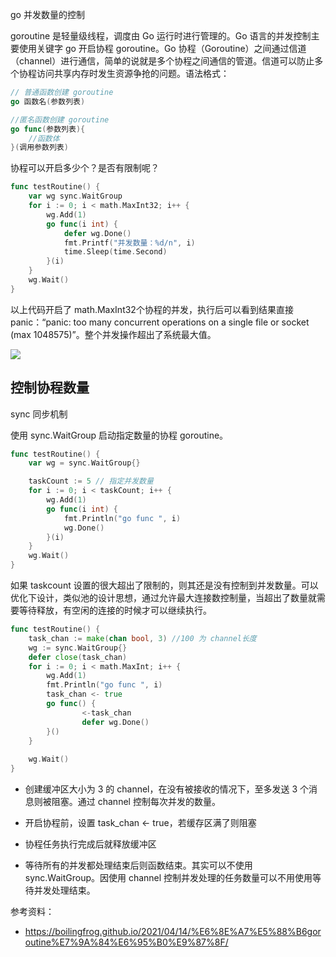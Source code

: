 go 并发数量的控制



goroutine 是轻量级线程，调度由 Go 运行时进行管理的。Go 语言的并发控制主要使用关键字 go 开启协程 goroutine。Go 协程（Goroutine）之间通过信道（channel）进行通信，简单的说就是多个协程之间通信的管道。信道可以防止多个协程访问共享内存时发生资源争抢的问题。语法格式：

```go
// 普通函数创建 goroutine
go 函数名(参数列表)

//匿名函数创建 goroutine
go func(参数列表){
    //函数体
}(调用参数列表)
```

协程可以开启多少个？是否有限制呢？ 

```go
func testRoutine() {
	var wg sync.WaitGroup
	for i := 0; i < math.MaxInt32; i++ {
		wg.Add(1)
		go func(i int) {
			defer wg.Done()
			fmt.Printf("并发数量：%d/n", i)
			time.Sleep(time.Second)
		}(i)
	}
	wg.Wait()
}
```

以上代码开启了 math.MaxInt32个协程的并发，执行后可以看到结果直接 panic：“panic: too many concurrent operations on a single file or socket (max 1048575)”。整个并发操作超出了系统最大值。

![](/Users/jasenyang/Documents/pictures/pro-pic/2022-08-21-22-23-31-image.png)

## 控制协程数量

sync 同步机制

使用 sync.WaitGroup 启动指定数量的协程 goroutine。

```go
func testRoutine() {
	var wg = sync.WaitGroup{}

	taskCount := 5 // 指定并发数量
	for i := 0; i < taskCount; i++ {
		wg.Add(1)
		go func(i int) {
			fmt.Println("go func ", i)
			wg.Done()
		}(i)
	}
	wg.Wait()
}
```

如果 taskcount 设置的很大超出了限制的，则其还是没有控制到并发数量。可以优化下设计，类似池的设计思想，通过允许最大连接数控制量，当超出了数量就需要等待释放，有空闲的连接的时候才可以继续执行。

```go
func testRoutine() {
	task_chan := make(chan bool, 3) //100 为 channel长度
	wg := sync.WaitGroup{}
	defer close(task_chan)
	for i := 0; i < math.MaxInt; i++ {
		wg.Add(1)
        fmt.Println("go func ", i)
		task_chan <- true
		go func() {
				<-task_chan
				defer wg.Done()
		}()
	}
	
	wg.Wait()
}
```

- 创建缓冲区大小为 3 的 channel，在没有被接收的情况下，至多发送 3 个消息则被阻塞。通过 channel 控制每次并发的数量。

- 开启协程前，设置 task_chan <- true，若缓存区满了则阻塞

- 协程任务执行完成后就释放缓冲区

- 等待所有的并发都处理结束后则函数结束。其实可以不使用 sync.WaitGroup。因使用 channel 控制并发处理的任务数量可以不用使用等待并发处理结束。



参考资料：

- https://boilingfrog.github.io/2021/04/14/%E6%8E%A7%E5%88%B6goroutine%E7%9A%84%E6%95%B0%E9%87%8F/
